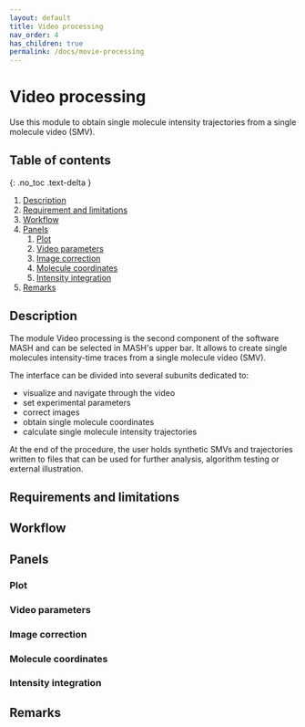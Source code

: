 ```yaml
---
layout: default
title: Video processing
nav_order: 4
has_children: true
permalink: /docs/movie-processing
---
```


# Video processing
<!-- Automatically generated TOC does not allow to return to the previous page after clicking one of its link
I'd rather use hand-made TOC until we find a better solution
{: .no_toc } -->

Use this module to obtain single molecule intensity trajectories from a single molecule video (SMV).

## Table of contents
{: .no_toc .text-delta }

<!-- 1. TOC
{:toc} -->

1. <a href="video-processing.html#description">Description</a>
1. <a href="video-processing.html#requirements-and-limitations">Requirement and limitations</a>
1. <a href="video-processing.html#workflow">Workflow</a>
1. <a href="video-processing.html#panels">Panels</a>
   1. <a href="video-processing.html#plot">Plot</a>
   1. <a href="video-processing.html#video-parameters">Video parameters</a>
   1. <a href="video-processing.html#image-correction">Image correction</a>
   1. <a href="video-processing.html#molecule-coordinates">Molecule coordinates</a>
   1. <a href="video-processing.html#intensity-integration">Intensity integration</a>
1. <a href="video-processing.html#remarks">Remarks</a>

## Description

The module Video processing is the second component of the software MASH and can be selected in MASH's upper bar.
It allows to create single molecules intensity-time traces from a single molecule video (SMV).

The interface can be divided into several subunits dedicated to:
* visualize and navigate through the video
* set experimental parameters
* correct images
* obtain single molecule coordinates
* calculate single molecule intensity trajectories

At the end of the procedure, the user holds synthetic SMVs and trajectories written to files that can be used for further analysis, algorithm testing or external illustration.

## Requirements and limitations

## Workflow

## Panels

### Plot

### Video parameters

### Image correction

### Molecule coordinates

### Intensity integration

## Remarks